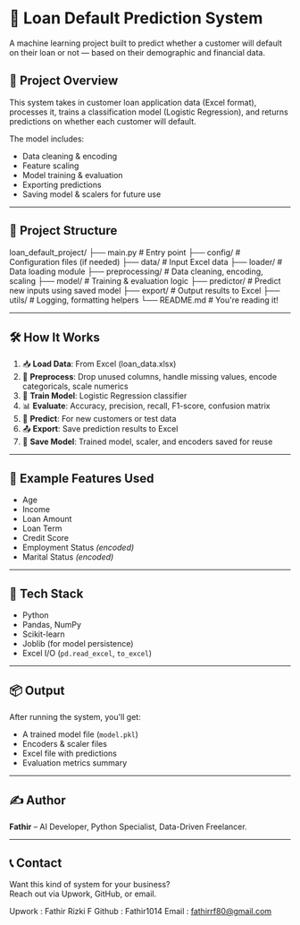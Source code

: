 # 🧠 Loan Default Prediction System

A machine learning project built to predict whether a customer will default on their loan or not — based on their demographic and financial data.

## 📌 Project Overview

This system takes in customer loan application data (Excel format), processes it, trains a classification model (Logistic Regression), and returns predictions on whether each customer will default.

The model includes:
- Data cleaning & encoding
- Feature scaling
- Model training & evaluation
- Exporting predictions
- Saving model & scalers for future use

---

## 📂 Project Structure

loan_default_project/
├── main.py # Entry point
├── config/ # Configuration files (if needed)
├── data/ # Input Excel data
├── loader/ # Data loading module
├── preprocessing/ # Data cleaning, encoding, scaling
├── model/ # Training & evaluation logic
├── predictor/ # Predict new inputs using saved model
├── export/ # Output results to Excel
├── utils/ # Logging, formatting helpers
└── README.md # You're reading it!


---

## 🛠️ How It Works

1. 📥 **Load Data**: From Excel (loan_data.xlsx)
2. 🧹 **Preprocess**: Drop unused columns, handle missing values, encode categoricals, scale numerics
3. 🧪 **Train Model**: Logistic Regression classifier
4. 📊 **Evaluate**: Accuracy, precision, recall, F1-score, confusion matrix
5. 🧠 **Predict**: For new customers or test data
6. 📤 **Export**: Save prediction results to Excel
7. 💾 **Save Model**: Trained model, scaler, and encoders saved for reuse

---

## 🧪 Example Features Used

- Age  
- Income  
- Loan Amount  
- Loan Term  
- Credit Score  
- Employment Status *(encoded)*  
- Marital Status *(encoded)*

---

## 🚀 Tech Stack

- Python
- Pandas, NumPy
- Scikit-learn
- Joblib (for model persistence)
- Excel I/O (`pd.read_excel`, `to_excel`)

---

## 📦 Output

After running the system, you'll get:
- A trained model file (`model.pkl`)
- Encoders & scaler files
- Excel file with predictions
- Evaluation metrics summary

---

## ✍️ Author

**Fathir** – AI Developer, Python Specialist, Data-Driven Freelancer.

---

## 📞 Contact

Want this kind of system for your business?  
Reach out via Upwork, GitHub, or email.

Upwork : Fathir Rizki F
Github : Fathir1014
Email : fathirrf80@gmail.com
